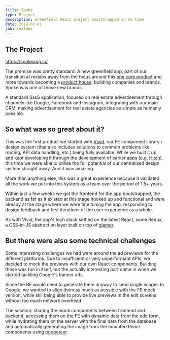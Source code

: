 ```yaml
---
title: Spoke
type: Project
description: Greenfield React project bootstrapped in no time
date: 2018-02-01
job: rexlabs
---
```


## The Project

https://spokeapp.io/

The premise was pretty standard. A new greenfield app, part of our transition at rexlabs away from the focus around this [one core product](https://www.rexsoftware.com) and more towards becoming a [product house](https://www.rexlabs.io/), building companies and brands. Spoke was one of those new brands.

A standard SasS application, focused on real estate advertisement through channels like Google, Facebook and Instagram, integrating with our main CRM, making advertisement for real estate agencies as simple as humanly possible.

## So what was so great about it?

This was the first product we started with [Vivid](../vivid), our FE component library / design system (that also includes solutions to common problems like routing, API data handling, etc.) being fully available. While we built it up and kept developing it through the development of earlier apps (e.g. [Hitch](https://hitchapp.io/)), this time we were able to utilise the full potential of our centralised design system straight away. And it was amazing.

More than anything else, this was a great experience because it validated all the work we put into this system as a team over the period of 1.5+ years.

Within just a few weeks we got the frontend for the app bootstrapped, the backend as far as it existed at this stage hooked up and functional and were already at the stage where we were fine tuning the app, responding to design feedback and first iterations of the user experience as a whole.

As with Vivid, the app's tech stack settled on the latest React, some Redux, a CSS-in-JS abstraction layer built on top of [glamor](https://github.com/threepointone/glamor).

## But there were also some technical challenges

Some interesting challenges we had were around the ad previews for the different platforms. Due to insufficient or very unperformant APIs, we decided to mock the previews with our own React components. Building these was fun in itself, but the actually interesting part came in when we started tackling Google's banner ads.

Since the BE would need to generate them anyway to send single images to Google, we wanted to align them as much as possible with the FE mock version, while still being able to provide live previews in the edit screens without too much network overhead.

The solution: sharing the mock components between frontend and backend, accessing them on the FE with dynamic data from the edit form, while hydrating them on the server with the final data from the database and automatically generating the image from the mounted React components using [puppeteer](https://github.com/GoogleChrome/puppeteer).
